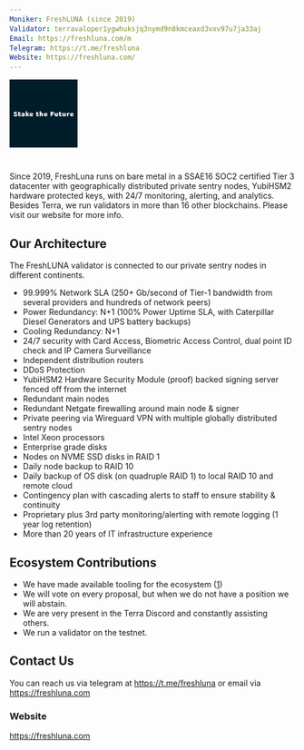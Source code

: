 ```yaml
---
Moniker: FreshLUNA (since 2019)
Validator: terravaloper1ygwhuksjq3nymd9n8kmceaxd3vxv97u7ja33aj
Email: https://freshluna.com/m
Telegram: https://t.me/freshluna
Website: https://freshluna.com/
---
```


 ![freshluna logo](freshluna-logo.png)

# <moniker> 
Since 2019, FreshLuna runs on bare metal in a SSAE16 SOC2 certified Tier 3 datacenter with geographically distributed private sentry nodes, YubiHSM2 hardware protected keys, with 24/7 monitoring, alerting, and analytics. Besides Terra, we run validators in more than 16 other blockchains. Please visit our website for more info.

## Our Architecture

The FreshLUNA validator is connected to our private sentry nodes in different continents.

- 99.999% Network SLA (250+ Gb/second of Tier-1 bandwidth from several providers and hundreds of network peers)
- Power Redundancy: N+1 (100% Power Uptime SLA, with Caterpillar Diesel Generators and UPS battery backups)
- Cooling Redundancy: N+1
- 24/7 security with Card Access, Biometric Access Control, dual point ID check and IP Camera Surveillance
- Independent distribution routers
- DDoS Protection 
- YubiHSM2 Hardware Security Module (proof) backed signing server fenced off from the internet
- Redundant main nodes
- Redundant Netgate firewalling around main node & signer
- Private peering via Wireguard VPN with multiple globally distributed sentry nodes
- Intel Xeon processors
- Enterprise grade disks
- Nodes on NVME SSD disks in RAID 1
- Daily node backup to RAID 10
- Daily backup of OS disk (on quadruple RAID 1) to local RAID 10 and remote cloud
- Contingency plan with cascading alerts to staff to ensure stability & continuity
- Proprietary plus 3rd party monitoring/alerting with remote logging (1 year log retention)
- More than 20 years of IT infrastructure experience

## Ecosystem Contributions

- We have made available tooling for the ecosystem ([1](https://github.com/gaia/cosmosvalmon))
- We will vote on every proposal, but when we do not have a position we will abstain.
- We are very present in the Terra Discord and constantly assisting others.
- We run a validator on the testnet.

## Contact Us

You can reach us via telegram at https://t.me/freshluna or email via https://freshluna.com

### Website

https://freshluna.com
